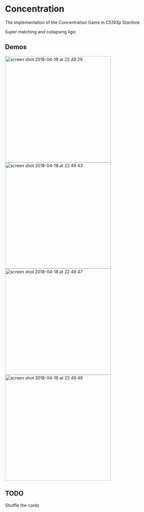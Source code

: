 # Concentration
The implementation of the Concentration Game in CS193p Stanford

Super matching and collapsing ligic

## Demos
<img width="350" alt="screen shot 2018-04-18 at 22 49 29" src="https://user-images.githubusercontent.com/17794470/38939634-f4eaf458-435a-11e8-80ee-e2dc8298b430.png">
<img width="350" alt="screen shot 2018-04-18 at 22 49 43" src="https://user-images.githubusercontent.com/17794470/38939633-f4a7edac-435a-11e8-9b60-48868da1b03c.png">
<img width="350" alt="screen shot 2018-04-18 at 22 49 47" src="https://user-images.githubusercontent.com/17794470/38939632-f45cd9de-435a-11e8-9efb-93dac7244be4.png">
<img width="350" alt="screen shot 2018-04-18 at 22 49 49" src="https://user-images.githubusercontent.com/17794470/38939631-f41678c2-435a-11e8-85e2-5ffa35904e12.png">

## TODO
Shuffle the cards
